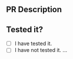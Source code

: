 ## PR Description
<!--- TODO -->

## Tested it?
- [ ] I have tested it.
- [ ] I have not tested it.
...
